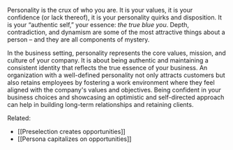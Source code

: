 Personality is the crux of who you are. It is your values, it is your confidence (or lack thereof), it is your personality quirks and disposition. It is your “authentic self,” your essence: _the true blue you_. Depth, contradiction, and dynamism are some of the most attractive things about a person – and they are all components of mystery.

In the business setting, personality represents the core values, mission, and culture of your company. It is about being authentic and maintaining a consistent identity that reflects the true essence of your business. An organization with a well-defined personality not only attracts customers but also retains employees by fostering a work environment where they feel aligned with the company's values and objectives. Being confident in your business choices and showcasing an optimistic and self-directed approach can help in building long-term relationships and retaining clients.

Related:

- [[Preselection creates opportunities]]
- [[Persona capitalizes on opportunities]]
